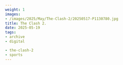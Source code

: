 ```yaml
---
weight: 1
images:
- /images/2025/May/The-Clash-2/20250517-P1130780.jpg
title: The Clash 2.
date: 2025-05-19
tags:
- archive
- digital

- the-clash-2
- sports
---
```


